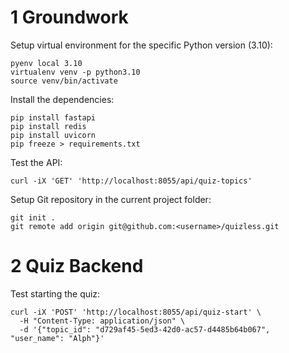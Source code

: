 # 1 Groundwork

Setup virtual environment for the specific Python version (3.10):
```shell
pyenv local 3.10
virtualenv venv -p python3.10
source venv/bin/activate
```

Install the dependencies:
```shell
pip install fastapi
pip install redis
pip install uvicorn
pip freeze > requirements.txt
```

Test the API:
```shell
curl -iX 'GET' 'http://localhost:8055/api/quiz-topics'
```

Setup Git repository in the current project folder:
```shell
git init .
git remote add origin git@github.com:<username>/quizless.git
```

# 2 Quiz Backend
Test starting the quiz:
```shell
curl -iX 'POST' 'http://localhost:8055/api/quiz-start' \
  -H "Content-Type: application/json" \
  -d '{"topic_id": "d729af45-5ed3-42d0-ac57-d4485b64b067", "user_name": "Alph"}'
```